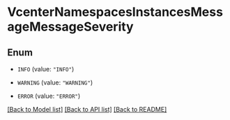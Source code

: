 # VcenterNamespacesInstancesMessageMessageSeverity

## Enum


* `INFO` (value: `"INFO"`)

* `WARNING` (value: `"WARNING"`)

* `ERROR` (value: `"ERROR"`)


[[Back to Model list]](../README.md#documentation-for-models) [[Back to API list]](../README.md#documentation-for-api-endpoints) [[Back to README]](../README.md)


